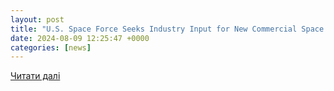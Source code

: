 ```yaml
---
layout: post
title: "U.S. Space Force Seeks Industry Input for New Commercial Space Reserve - ClearanceJobs"
date: 2024-08-09 12:25:47 +0000
categories: [news]
---
```


[Читати далі](https://news.clearancejobs.com/2024/08/09/u-s-space-force-seeks-industry-input-for-new-commercial-space-reserve/)
